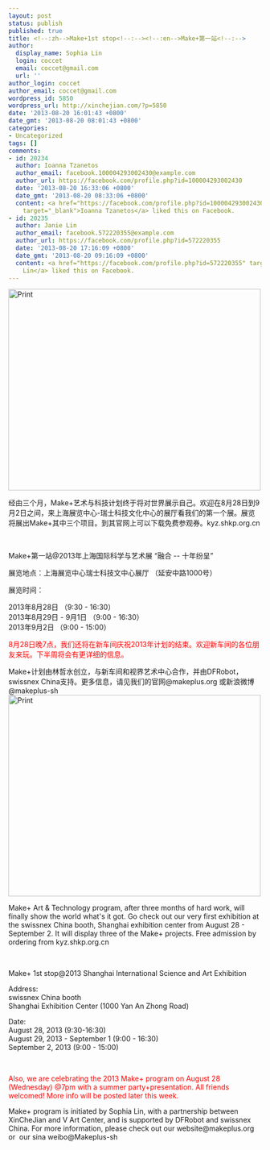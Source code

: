```yaml
---
layout: post
status: publish
published: true
title: <!--:zh-->Make+1st stop<!--:--><!--:en-->Make+第一站<!--:-->
author:
  display_name: Sophia Lin
  login: coccet
  email: coccet@gmail.com
  url: ''
author_login: coccet
author_email: coccet@gmail.com
wordpress_id: 5850
wordpress_url: http://xinchejian.com/?p=5850
date: '2013-08-20 16:01:43 +0800'
date_gmt: '2013-08-20 08:01:43 +0800'
categories:
- Uncategorized
tags: []
comments:
- id: 20234
  author: Ioanna Tzanetos
  author_email: facebook.100004293002430@example.com
  author_url: https://facebook.com/profile.php?id=100004293002430
  date: '2013-08-20 16:33:06 +0800'
  date_gmt: '2013-08-20 08:33:06 +0800'
  content: <a href="https://facebook.com/profile.php?id=100004293002430"
    target="_blank">Ioanna Tzanetos</a> liked this on Facebook.
- id: 20235
  author: Janie Lin
  author_email: facebook.572220355@example.com
  author_url: https://facebook.com/profile.php?id=572220355
  date: '2013-08-20 17:16:09 +0800'
  date_gmt: '2013-08-20 09:16:09 +0800'
  content: <a href="https://facebook.com/profile.php?id=572220355" target="_blank">Janie
    Lin</a> liked this on Facebook.
---
```

<p><!--:zh--><a href="http://xinchejian.com/wp-content/uploads/2013/08/shanghai-exhibition-center1-small.jpg"><img class="aligncenter size-large wp-image-5851" alt="Print" src="http://xinchejian.com/wp-content/uploads/2013/08/shanghai-exhibition-center1-small-502x400.jpg" width="502" height="400" /></a></p>
<p>经由三个月，Make+艺术与科技计划终于将对世界展示自己。欢迎在8月28日到9月2日之间，来上海展览中心-瑞士科技文化中心的展厅看我们的第一个展。展览将展出Make+其中三个项目。到其官网上可以下载免费参观券。kyz.shkp.org.cn</p>
<p>&nbsp;</p>
<p>Make+第一站@2013年上海国际科学与艺术展 &ldquo;融合 -- 十年纷呈&rdquo;</p>
<p>展览地点：上海展览中心瑞士科技文中心展厅 （延安中路1000号）</p>
<p>展览时间：</p>
<p>2013年8月28日 （9:30 - 16:30）<br />
2013年8月29日 - 9月1日 （9:00 - 16:30）<br />
2013年9月2日 （9:00 - 15:00）</p>
<p><span style="color: #ff0000;">8月28日晚7点，我们还将在新车间庆祝2013年计划的结束。欢迎新车间的各位朋友来玩。下半周将会有更详细的信息。</span></p>
<p>Make+计划由林哲水创立，与新车间和视界艺术中心合作，并由DFRobot，swissnex China支持。更多信息，请见我们的官网@makeplus.org 或新浪微博@makeplus-sh<!--:--><!--:en--><a href="http://xinchejian.com/wp-content/uploads/2013/08/shanghai-exhibition-center1-small.jpg"><img class="aligncenter size-large wp-image-5851" alt="Print" src="http://xinchejian.com/wp-content/uploads/2013/08/shanghai-exhibition-center1-small-502x400.jpg" width="502" height="400" /></a></p>
<p>Make+ Art &amp; Technology program, after three months of hard work, will finally show the world what's it got. Go check out our very first exhibition at the swissnex China booth, Shanghai exhibition center from August 28 - September 2. It will display three of the Make+ projects. Free admission by ordering from&nbsp;kyz.shkp.org.cn</p>
<p>&nbsp;</p>
<p>Make+ 1st stop@2013 Shanghai International Science and Art Exhibition</p>
<p>Address:<br />
swissnex China booth<br />
Shanghai Exhibition Center (1000 Yan An Zhong Road)</p>
<p>Date:<br />
August 28, 2013 (9:30-16:30)<br />
August 29, 2013 - September 1 (9:00 - 16:30)<br />
September 2, 2013 (9:00 - 15:00)</p>
<p>&nbsp;</p>
<p><span style="color: #ff0000;">Also, we are celebrating the 2013 Make+ program on August 28 (Wednesday) @7pm with a summer party+presentation. All friends welcomed! More info will be posted later this week.</span></p>
<p>Make+ program is initiated by Sophia Lin, with a partnership between XinCheJian and V Art Center, and is supported by DFRobot and swissnex China. For more information, please check out our website@makeplus.org or &nbsp;our sina weibo@Makeplus-sh</p>
<p>&nbsp;</p>
<p>&nbsp;</p>
<p>&nbsp;<!--:--></p>
